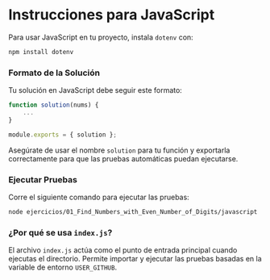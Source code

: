 # Instrucciones para JavaScript

Para usar JavaScript en tu proyecto, instala `dotenv` con:

```bash
npm install dotenv
```

### Formato de la Solución

Tu solución en JavaScript debe seguir este formato:

```javascript
function solution(nums) {
    ...
}

module.exports = { solution };
```

Asegúrate de usar el nombre `solution` para tu función y exportarla correctamente para que las pruebas automáticas puedan ejecutarse.

### Ejecutar Pruebas

Corre el siguiente comando para ejecutar las pruebas:

```bash
node ejercicios/01_Find_Numbers_with_Even_Number_of_Digits/javascript
```

### ¿Por qué se usa `index.js`?

El archivo `index.js` actúa como el punto de entrada principal cuando ejecutas el directorio. Permite importar y ejecutar las pruebas basadas en la variable de entorno `USER_GITHUB`.